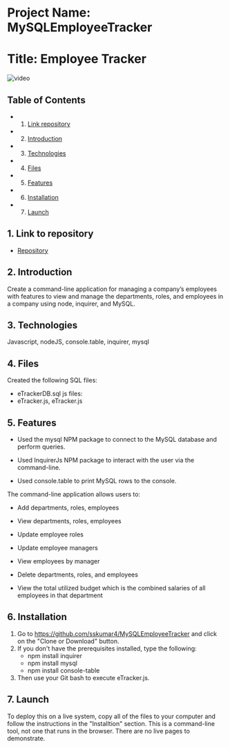 # Project Name: MySQLEmployeeTracker
# Title: Employee Tracker

![video](Assets/employeetracker.gif)

## Table of Contents

<!-- vscode-markdown-toc -->
* 1. [Link repository](#Linktorepository)
* 2. [Introduction](#Introduction)
* 3. [Technologies](#Technologies)
* 4. [Files](#Files)
* 5. [Features](#Features)
* 6. [Installation](Installation)
* 7. [Launch](#Launch)

<!-- vscode-markdown-toc-config
	numbering=true
	autoSave=true
	/vscode-markdown-toc-config -->
<!-- /vscode-markdown-toc -->

##  1. <a name='Linktorepository'></a>Link to repository

* [Repository](https://github.com/sskumar4/MySQLEmployeeTracker)

##  2. <a name='Introduction'></a>Introduction   
Create a command-line application for managing a company’s employees with features to view and manage the departments, roles, and employees in a company using node, inquirer, and MySQL.


##  3. <a name='Technologies'></a>Technologies 
Javascript, nodeJS, console.table, inquirer, mysql

##  4. <a name='Files'></a>Files
Created the following 
SQL files: 
  * eTrackerDB.sql
js files:
  * eTracker.js, eTracker.js

##  5. <a name='Features'></a>Features
  * Used the mysql NPM package to connect to the MySQL database and perform queries.

  * Used InquirerJs NPM package to interact with the user via the command-line.

  * Used console.table to print MySQL rows to the console. 
  
  The command-line application allows users to:

  * Add departments, roles, employees

  * View departments, roles, employees

  * Update employee roles
  
  * Update employee managers

  * View employees by manager

  * Delete departments, roles, and employees

  * View the total utilized budget which is the combined salaries of all employees in that department 

## 6. <a name='Installation'></a>Installation
1. Go to https://github.com/sskumar4/MySQLEmployeeTracker and click on the "Clone or Download" button. 
2. If you don't have the prerequisites installed, type the following:
   * npm install inquirer
   * npm install mysql
   * npm install console-table
3. Then use your Git bash to execute eTracker.js. 
  

## 7. <a name='Launch'></a>Launch

To deploy this on a live system, copy all of the files to your computer and follow the instructions in the "Installtion" section. This is a command-line tool, not one that runs in the browser. There are no live pages to demonstrate.



